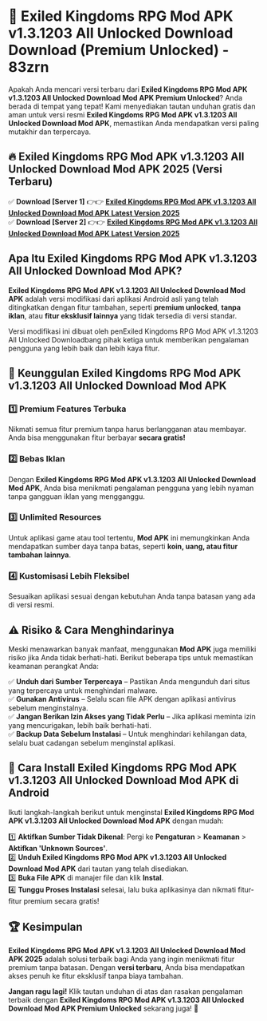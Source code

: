 # 🎯 Exiled Kingdoms RPG Mod APK v1.3.1203 All Unlocked Download  Download (Premium Unlocked) -  83zrn

Apakah Anda mencari versi terbaru dari **Exiled Kingdoms RPG Mod APK v1.3.1203 All Unlocked Download Mod APK Premium Unlocked**? Anda berada di tempat yang tepat! Kami menyediakan tautan unduhan gratis dan aman untuk versi resmi **Exiled Kingdoms RPG Mod APK v1.3.1203 All Unlocked Download Mod APK**, memastikan Anda mendapatkan versi paling mutakhir dan terpercaya.

## 🔥 Exiled Kingdoms RPG Mod APK v1.3.1203 All Unlocked Download Mod APK 2025 (Versi Terbaru)

✅ **Download [Server 1]** 👉👉 [**Exiled Kingdoms RPG Mod APK v1.3.1203 All Unlocked Download Mod APK Latest Version 2025**](https://momento.my/?title=Exiled_Kingdoms_RPG_Mod_APK_v1.3.1203_All_Unlocked_Download)  
✅ **Download [Server 2]** 👉👉 [**Exiled Kingdoms RPG Mod APK v1.3.1203 All Unlocked Download Mod APK Latest Version 2025**](https://momento.my/?title=Exiled_Kingdoms_RPG_Mod_APK_v1.3.1203_All_Unlocked_Download)  

## Apa Itu Exiled Kingdoms RPG Mod APK v1.3.1203 All Unlocked Download Mod APK?

**Exiled Kingdoms RPG Mod APK v1.3.1203 All Unlocked Download Mod APK** adalah versi modifikasi dari aplikasi Android asli yang telah ditingkatkan dengan fitur tambahan, seperti **premium unlocked**, **tanpa iklan**, atau **fitur eksklusif lainnya** yang tidak tersedia di versi standar.

Versi modifikasi ini dibuat oleh penExiled Kingdoms RPG Mod APK v1.3.1203 All Unlocked Downloadbang pihak ketiga untuk memberikan pengalaman pengguna yang lebih baik dan lebih kaya fitur.

## 🎯 Keunggulan Exiled Kingdoms RPG Mod APK v1.3.1203 All Unlocked Download Mod APK

### 1️⃣ Premium Features Terbuka
Nikmati semua fitur premium tanpa harus berlangganan atau membayar. Anda bisa menggunakan fitur berbayar **secara gratis!**

### 2️⃣ Bebas Iklan
Dengan **Exiled Kingdoms RPG Mod APK v1.3.1203 All Unlocked Download Mod APK**, Anda bisa menikmati pengalaman pengguna yang lebih nyaman tanpa gangguan iklan yang mengganggu.

### 3️⃣ Unlimited Resources
Untuk aplikasi game atau tool tertentu, **Mod APK** ini memungkinkan Anda mendapatkan sumber daya tanpa batas, seperti **koin, uang, atau fitur tambahan lainnya**.

### 4️⃣ Kustomisasi Lebih Fleksibel
Sesuaikan aplikasi sesuai dengan kebutuhan Anda tanpa batasan yang ada di versi resmi.

## ⚠️ Risiko & Cara Menghindarinya

Meski menawarkan banyak manfaat, menggunakan **Mod APK** juga memiliki risiko jika Anda tidak berhati-hati. Berikut beberapa tips untuk memastikan keamanan perangkat Anda:

✅ **Unduh dari Sumber Terpercaya** – Pastikan Anda mengunduh dari situs yang terpercaya untuk menghindari malware.  
✅ **Gunakan Antivirus** – Selalu scan file APK dengan aplikasi antivirus sebelum menginstalnya.  
✅ **Jangan Berikan Izin Akses yang Tidak Perlu** – Jika aplikasi meminta izin yang mencurigakan, lebih baik berhati-hati.  
✅ **Backup Data Sebelum Instalasi** – Untuk menghindari kehilangan data, selalu buat cadangan sebelum menginstal aplikasi.

## 📌 Cara Install Exiled Kingdoms RPG Mod APK v1.3.1203 All Unlocked Download Mod APK di Android

Ikuti langkah-langkah berikut untuk menginstal **Exiled Kingdoms RPG Mod APK v1.3.1203 All Unlocked Download Mod APK** dengan mudah:

1️⃣ **Aktifkan Sumber Tidak Dikenal**: Pergi ke **Pengaturan** > **Keamanan** > **Aktifkan 'Unknown Sources'**.  
2️⃣ **Unduh Exiled Kingdoms RPG Mod APK v1.3.1203 All Unlocked Download Mod APK** dari tautan yang telah disediakan.  
3️⃣ **Buka File APK** di manajer file dan klik **Instal**.  
4️⃣ **Tunggu Proses Instalasi** selesai, lalu buka aplikasinya dan nikmati fitur-fitur premium secara gratis!

## 🏆 Kesimpulan

**Exiled Kingdoms RPG Mod APK v1.3.1203 All Unlocked Download Mod APK 2025** adalah solusi terbaik bagi Anda yang ingin menikmati fitur premium tanpa batasan. Dengan **versi terbaru**, Anda bisa mendapatkan akses penuh ke fitur eksklusif tanpa biaya tambahan.

**Jangan ragu lagi!** Klik tautan unduhan di atas dan rasakan pengalaman terbaik dengan **Exiled Kingdoms RPG Mod APK v1.3.1203 All Unlocked Download Mod APK Premium Unlocked** sekarang juga! 🚀
